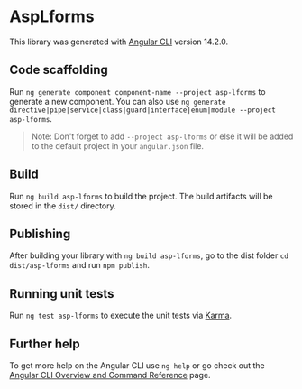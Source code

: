 # AspLforms

This library was generated with [Angular CLI](https://github.com/angular/angular-cli) version 14.2.0.

## Code scaffolding

Run `ng generate component component-name --project asp-lforms` to generate a new component. You can also use `ng generate directive|pipe|service|class|guard|interface|enum|module --project asp-lforms`.
> Note: Don't forget to add `--project asp-lforms` or else it will be added to the default project in your `angular.json` file. 

## Build

Run `ng build asp-lforms` to build the project. The build artifacts will be stored in the `dist/` directory.

## Publishing

After building your library with `ng build asp-lforms`, go to the dist folder `cd dist/asp-lforms` and run `npm publish`.

## Running unit tests

Run `ng test asp-lforms` to execute the unit tests via [Karma](https://karma-runner.github.io).

## Further help

To get more help on the Angular CLI use `ng help` or go check out the [Angular CLI Overview and Command Reference](https://angular.io/cli) page.
